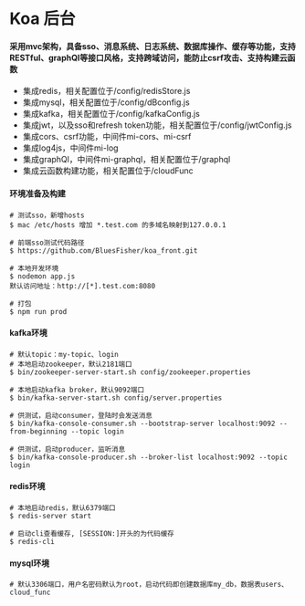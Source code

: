 # Koa 后台
#### 采用mvc架构，具备sso、消息系统、日志系统、数据库操作、缓存等功能，支持RESTful、graphQl等接口风格，支持跨域访问，能防止csrf攻击、支持构建云函数

- 集成redis，相关配置位于/config/redisStore.js
- 集成mysql，相关配置位于/config/dBconfig.js
- 集成kafka，相关配置位于/config/kafkaConfig.js
- 集成jwt，以及sso和refresh token功能，相关配置位于/config/jwtConfig.js
- 集成cors、csrf功能，中间件mi-cors、mi-csrf
- 集成log4js，中间件mi-log
- 集成graphQl，中间件mi-graphql，相关配置位于/graphql
- 集成云函数构建功能，相关配置位于/cloudFunc

#### 环境准备及构建
```
# 测试sso，新增hosts
$ mac /etc/hosts 增加 *.test.com 的多域名映射到127.0.0.1

# 前端sso测试代码路径
$ https://github.com/BluesFisher/koa_front.git

# 本地开发环境
$ nodemon app.js
默认访问地址：http://[*].test.com:8080

# 打包
$ npm run prod
```

#### kafka环境
```
# 默认topic：my-topic、login
# 本地启动zookeeper，默认2181端口
$ bin/zookeeper-server-start.sh config/zookeeper.properties

# 本地启动kafka broker，默认9092端口
$ bin/kafka-server-start.sh config/server.properties

# 供测试，启动consumer，登陆时会发送消息
$ bin/kafka-console-consumer.sh --bootstrap-server localhost:9092 --from-beginning --topic login

# 供测试，启动producer，监听消息
$ bin/kafka-console-producer.sh --broker-list localhost:9092 --topic login
```

#### redis环境
```
# 本地启动redis，默认6379端口
$ redis-server start

# 启动cli查看缓存, [SESSION:]开头的为代码缓存
$ redis-cli
```

#### mysql环境
```
# 默认3306端口，用户名密码默认为root，启动代码即创建数据库my_db，数据表users、cloud_func
```

